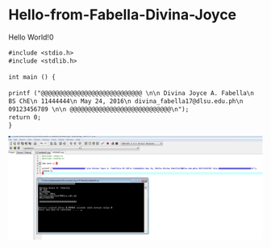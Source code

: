 # Hello-from-Fabella-Divina-Joyce
Hello World!0
```
#include <stdio.h>
#include <stdlib.h>

int main () {	

printf ("@@@@@@@@@@@@@@@@@@@@@@@@@@@@ \n\n Divina Joyce A. Fabella\n BS ChE\n 11444444\n May 24, 2016\n divina_fabella17@dlsu.edu.ph\n 09123456789 \n\n @@@@@@@@@@@@@@@@@@@@@@@@@@@@\n");
return 0;
}
```
![](Name.jpg)
